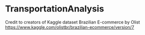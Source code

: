 # TransportationAnalysis
Credit to creators of Kaggle dataset Brazilian E-commerce by Olist 
https://www.kaggle.com/olistbr/brazilian-ecommerce/version/7

